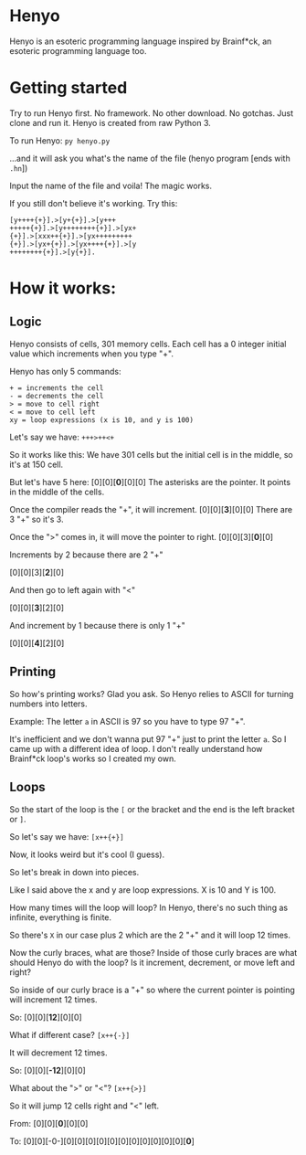 # Henyo
Henyo is an esoteric programming language inspired by Brainf*ck, an esoteric programming language too.

# Getting started
Try to run Henyo first. No framework. No other download. No gotchas. Just clone and run it. Henyo is created from raw Python 3.

To run Henyo:
`py henyo.py`

...and it will ask you what's the name of the file (henyo program [ends with `.hn`])

Input the name of the file and voila! The magic works.

If you still don't believe it's working. Try this:
```
[y++++{+}].>[y+{+}].>[y+++
+++++{+}].>[y++++++++{+}].>[yx+
{+}].>[xxx++{+}].>[yx+++++++++
{+}].>[yx+{+}].>[yx++++{+}].>[y
++++++++{+}].>[y{+}].
```

# How it works:
## Logic
Henyo consists of cells, 301 memory cells. Each cell has a 0 integer initial value which increments when you type "+".

Henyo has only 5 commands:
```
+ = increments the cell
- = decrements the cell
> = move to cell right
< = move to cell left
xy = loop expressions (x is 10, and y is 100)
```

Let's say we have:
`+++>++<+`

So it works like this:
We have 301 cells but the initial cell is in the middle, so it's at 150 cell.

But let's have 5 here:
[0][0][**0**][0][0]
The asterisks are the pointer. It points in the middle of the cells.

Once the compiler reads the "+", it will increment.
[0][0][**3**][0][0]
There are 3 "+" so it's 3.

Once the ">" comes in, it will move the pointer to right.
[0][0][3][**0**][0]

Increments by 2 because there are 2 "+"

[0][0][3][**2**][0]

And then go to left again with "<"

[0][0][**3**][2][0]

And increment by 1 because there is only 1 "+"

[0][0][**4**][2][0]

## Printing
So how's printing works? Glad you ask. So Henyo relies to ASCII for turning numbers into letters.

Example: The letter `a` in ASCII is 97 so you have to type 97 "+".

It's inefficient and we don't wanna put 97 "+" just to print the letter `a`. So I came up with a different idea of loop. I don't really understand how Brainf*ck loop's works so I created my own.

## Loops
So the start of the loop is the `[` or the bracket and the end is the left bracket or `]`.

So let's say we have:
`[x++{+}]`

Now, it looks weird but it's cool (I guess).

So let's break in down into pieces.

Like I said above the x and y are loop expressions. X is 10 and Y is 100.

How many times will the loop will loop? In Henyo, there's no such thing as infinite, everything is finite.

So there's `X` in our case plus 2 which are the 2 "+" and it will loop 12 times.

Now the curly braces, what are those? Inside of those curly braces are what should Henyo do with the loop? Is it increment, decrement, or move left and right?

So inside of our curly brace is a "+" so where the current pointer is pointing will increment 12 times.

So:
[0][0][**12**][0][0]

What if different case?
`[x++{-}]`

It will decrement 12 times.

So:
[0][0][**-12**][0][0]

What about the ">" or "<"?
`[x++{>}]`

So it will jump 12 cells right and "<" left.

From:
[0][0][**0**][0][0]

To:
[0][0][-0-][0][0][0][0][0][0][0][0][0][0][0][**0**]
